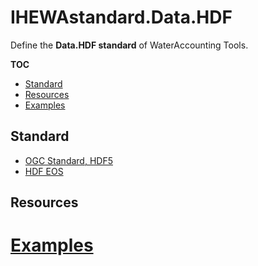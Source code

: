 # IHEWAstandard.Data.HDF

Define the **Data.HDF standard** of WaterAccounting Tools.

**TOC**

  - [Standard](#standard)
  - [Resources](#resources)
  - [Examples](#examples)


## Standard

  - [OGC Standard, HDF5](https://www.opengeospatial.org/standards/HDF5)
  - [HDF EOS](https://hdfeos.org/)


## Resources


# [Examples](examples/README.md#netcdf)
